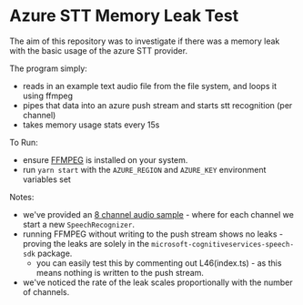 # Azure STT Memory Leak Test
The aim of this repository was to investigate if there was a memory leak with the basic usage of the azure STT provider.

The program simply:
- reads in an example text audio file from the file system, and loops it using ffmpeg
- pipes that data into an azure push stream and starts stt recognition (per channel)
- takes memory usage stats every 15s

To Run:
- ensure [FFMPEG](http://ffmpeg.org/) is installed on your system.
- run `yarn start` with the `AZURE_REGION` and `AZURE_KEY` environment variables set

Notes:
- we've provided an [8 channel audio sample](./navy_all8.aac) - where for each channel we start a new `SpeechRecognizer`.
- running FFMPEG without writing to the push stream shows no leaks - proving the leaks are solely in the `microsoft-cognitiveservices-speech-sdk` package. 
  - you can easily test this by commenting out L46(index.ts) - as this means nothing is written to the push stream.
- we've noticed the rate of the leak scales proportionally with the number of channels.

